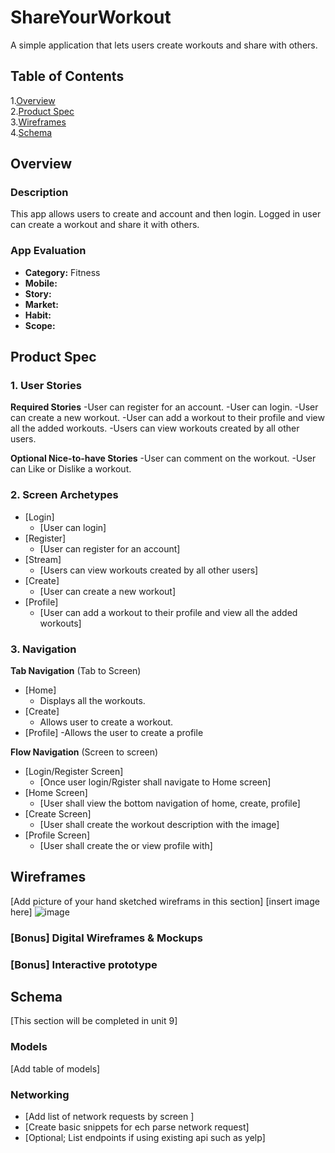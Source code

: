 # ShareYourWorkout
A simple application that lets users create workouts and share with others.

## Table of Contents
1.[Overview](#Overview)  
2.[Product Spec](#Product-Spec)  
3.[Wireframes](#Wireframes)  
4.[Schema](#Schema)

## Overview
### Description
This app allows users to create and account and then login. Logged in user can create a workout and share it with others.

### App Evaluation
- **Category:** Fitness
- **Mobile:**
- **Story:**
- **Market:**
- **Habit:**
- **Scope:**

## Product Spec

### 1. User Stories
**Required Stories**
 -User can register for an account.
 -User can login.
 -User can create a new workout.
 -User can add a workout to their profile and view all the added workouts.
 -Users can view workouts created by all other users.

**Optional Nice-to-have Stories**
 -User can comment on the workout.
 -User can Like or Dislike a workout.
 
### 2. Screen Archetypes
* [Login]
  * [User can login]
* [Register]
  * [User can register for an account]
* [Stream]
  * [Users can view workouts created by all other users]  
* [Create]
  * [User can create a new workout]
* [Profile]
  * [User can add a workout to their profile and view all the added workouts]  

### 3. Navigation
**Tab Navigation** (Tab to Screen)
* [Home]
  - Displays all the workouts.
* [Create]
  - Allows user to create a workout.
* [Profile]
 -Allows the user to create a profile

**Flow Navigation** (Screen to screen)
* [Login/Register Screen]
   * [Once  user login/Rgister shall navigate to Home screen]
* [Home Screen]
   * [User shall view the bottom navigation of home, create, profile]
* [Create Screen]
   * [User shall create the workout description with the image]
 * [Profile Screen]
   * [User shall create the or view profile with]

## Wireframes
[Add picture of your hand sketched wireframs in this section]
[insert image here]
![image](https://user-images.githubusercontent.com/66568997/139554883-f2877f26-f539-4511-ad2c-5ac052f07124.png)



### [Bonus] Digital Wireframes & Mockups

### [Bonus] Interactive prototype

## Schema
[This section will be completed in unit 9]
### Models
[Add table of models]
### Networking
- [Add list of network requests by screen ]
- [Create basic snippets for ech parse network request]
- [Optional; List endpoints if using existing api such as yelp]
